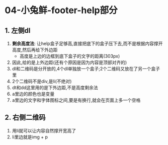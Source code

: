# 04-小兔鲜-footer-help部分

## 1. 左侧dl

1. **剩余高度法**: 让help盒子足够高,直接把底下的盒子压下去,而不是根据内容撑开高度,然后再给下外边距
    - 高度是上边的边框到底下盒子的文字的距离(303px)
2. 因此,给的是上外边距(还有个原因是因为内容是顶部对齐的)
3. dl和二维码是分开放的,4个dl单独放一个盒子;2个二维码又放在了另一个盒子里
4. 2个二维码不是div,是li(不绝对)
5. dt和dd这里用的是下外边距,不是高度剩余法
6. a里边的颜色也是变量
7. a里边的文字和字体图标之间,要是有换行,就会在页面上多一个空格

## 2. 右侧二维码

1. 用li就可以让内容自然撑开宽高了
2. li里边就是img + p
